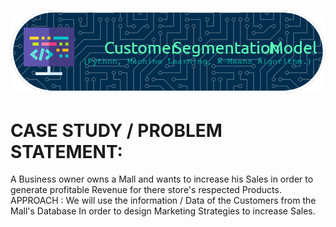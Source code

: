 ![logo](https://github.com/Venom19990/Customer-Segmentation/blob/main/github-header-image%20(2).png)


# CASE STUDY / PROBLEM STATEMENT: 
  A Business owner owns a Mall and wants to increase his Sales in order to generate profitable Revenue for there store's respected Products.
  APPROACH :
    We will use the information / Data of the Customers from the Mall's Database In order to design Marketing Strategies to increase Sales.
  
  

